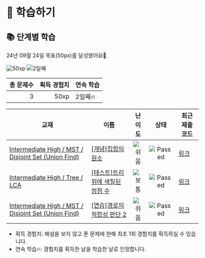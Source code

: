 # 📖 학습하기

## 📚 단계별 학습
24년 09월 24일 목표(50px)를 달성했어요🥳.

![50xp](https://img.shields.io/badge/EXP-50xp-%235cb85c.svg?for-the-badge)
![2일째](https://img.shields.io/badge/연속학습-2일째-%23E34F26.svg?for-the-badge)

|총 문제수|획득 경험치|연속 학습|
|---:|---:|---|
3|50xp|2일째🔥|

|교재|이름|난이도|상태|최근 제출 코드|
|---|---|:---:|:---:|---|
|[Intermediate High / MST / Disjoint Set (Union Find)](https://www.codetree.ai/missions?missionId=9)|[[개념]집합의 원소](https://www.codetree.ai/missions/9/problems/elements-of-a-set)|![쉬움][easy]|![Passed][passed]|[링크](https://github.com/PKafka0320/codetree-TILs/blob/main/240924/%EC%A7%91%ED%95%A9%EC%9D%98%20%EC%9B%90%EC%86%8C/elements-of-a-set.java)|
|[Intermediate High / Tree / LCA](https://www.codetree.ai/missions?missionId=9)|[[테스트]트리 위에 색칠된 정점 수](https://www.codetree.ai/missions/9/problems/count-colored-node)|![보통][medium]|![Passed][passed]|[링크](https://github.com/PKafka0320/codetree-TILs/blob/main/240924/%ED%8A%B8%EB%A6%AC%20%EC%9C%84%EC%97%90%20%EC%83%89%EC%B9%A0%EB%90%9C%20%EC%A0%95%EC%A0%90%20%EC%88%98/count-colored-node.java)|
|[Intermediate High / MST / Disjoint Set (Union Find)](https://www.codetree.ai/missions?missionId=9)|[[연습]경로의 적합성 판단 2](https://www.codetree.ai/missions/9/problems/determining-the-suitability-of-the-route-2)|![쉬움][easy]|![Passed][passed]|[링크](https://github.com/PKafka0320/codetree-TILs/blob/main/240924/%EA%B2%BD%EB%A1%9C%EC%9D%98%20%EC%A0%81%ED%95%A9%EC%84%B1%20%ED%8C%90%EB%8B%A8%202/determining-the-suitability-of-the-route-2.java)|


* 획득 경험치: 해설을 보지 않고 푼 문제에 한해 최초 1회 경험치를 획득하실 수 있습니다.
* 연속 학습🔥: 경험치를 획득한 날을 학습한 날로 인정합니다.










[b5]: https://img.shields.io/badge/Bronze_5-%235D3E31.svg
[b4]: https://img.shields.io/badge/Bronze_4-%235D3E31.svg
[b3]: https://img.shields.io/badge/Bronze_3-%235D3E31.svg
[b2]: https://img.shields.io/badge/Bronze_2-%235D3E31.svg
[b1]: https://img.shields.io/badge/Bronze_1-%235D3E31.svg
[s5]: https://img.shields.io/badge/Silver_5-%23394960.svg
[s4]: https://img.shields.io/badge/Silver_4-%23394960.svg
[s3]: https://img.shields.io/badge/Silver_3-%23394960.svg
[s2]: https://img.shields.io/badge/Silver_2-%23394960.svg
[s1]: https://img.shields.io/badge/Silver_1-%23394960.svg
[g5]: https://img.shields.io/badge/Gold_5-%23FFC433.svg
[g4]: https://img.shields.io/badge/Gold_4-%23FFC433.svg
[g3]: https://img.shields.io/badge/Gold_3-%23FFC433.svg
[g2]: https://img.shields.io/badge/Gold_2-%23FFC433.svg
[g1]: https://img.shields.io/badge/Gold_1-%23FFC433.svg
[p5]: https://img.shields.io/badge/Platinum_5-%2376DDD8.svg
[p4]: https://img.shields.io/badge/Platinum_4-%2376DDD8.svg
[p3]: https://img.shields.io/badge/Platinum_3-%2376DDD8.svg
[p2]: https://img.shields.io/badge/Platinum_2-%2376DDD8.svg
[p1]: https://img.shields.io/badge/Platinum_1-%2376DDD8.svg
[passed]: https://img.shields.io/badge/Passed-%23009D27.svg
[failed]: https://img.shields.io/badge/Failed-%23D24D57.svg
[easy]: https://img.shields.io/badge/쉬움-%235cb85c.svg?for-the-badge
[medium]: https://img.shields.io/badge/보통-%23FFC433.svg?for-the-badge
[hard]: https://img.shields.io/badge/어려움-%23D24D57.svg?for-the-badge